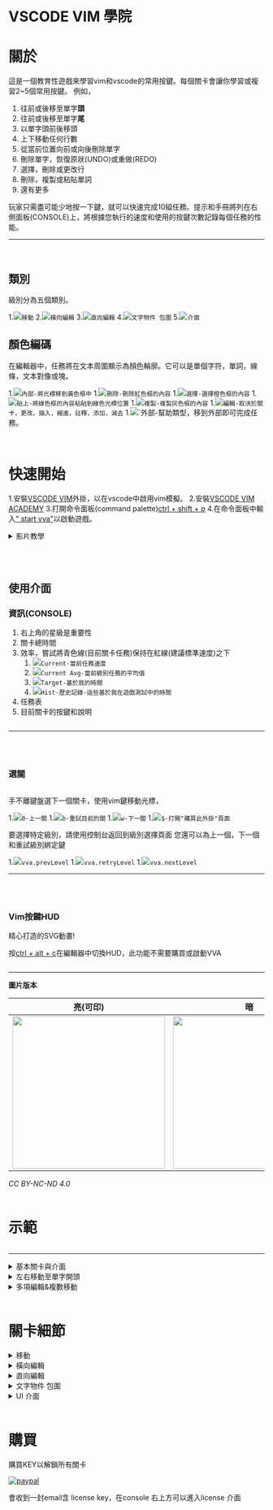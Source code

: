 <div align ="center">
      <img alt ="" src ="https://kaisunc.github.io/vscodevimacademy/data/images/banner.png" />
</div>

<h1> VSCODE VIM 學院 </h1>


# 關於

這是一個教育性遊戲來學習vim和vscode的常用按鍵。每個關卡會讓你學習或複習2~5個常用按鍵。
例如，

1. 往前或後移至單字**頭**
1. 往前或後移至單字**尾**
1. 以單字頭前後移頭
1. 上下移動任何行數
1. 從當前位置向前或向後刪除單字
1. 刪除單字，恢復原狀(UNDO)或重做(REDO)
1. 選擇，刪除或更改行
1. 刪除，複製或粘貼單詞
1. 還有更多

玩家只需盡可能少地按一下鍵，就可以快速完成10組任務。提示和手冊將列在右側面板(CONSOLE)上，將根據您執行的速度和使用的按鍵次數記錄每個任務的性能。

---

<br>

## 類別
級別分為五個類別。

1.![](https://via.placeholder.com/15/1589F0/000000?text=+)`移動`
2.![](https://via.placeholder.com/15/1589F0/000000?text=+)`橫向編輯`
3.![](https://via.placeholder.com/15/1589F0/000000?text=+)`直向編輯`
4.![](https://via.placeholder.com/15/1589F0/000000?text=+)`文字物件 包圍`
5.![](https://via.placeholder.com/15/1589F0/000000?text=+)`介面`

## 顏色編碼
在編輯器中，任務將在文本周圍顯示為顏色輪廓。它可以是單個字符，單詞，線條，文本對像或塊。

1.![](https://via.placeholder.com/15/f9cc6c/000000?text=+)`內部-將光標移到黃色框中`
1.![](https://via.placeholder.com/15/fd6883/000000?text=+)`刪除-刪除紅色框的內容`
1.![](https://via.placeholder.com/15/f38d70/000000?text=+)`選擇-選擇橙色框的內容`
1.![](https://via.placeholder.com/15/addb78/000000?text=+)`貼上-將綠色框的內容粘貼到綠色光標位置`
1.![](https://via.placeholder.com/15/e4d2d4/000000?text=+)`複製-複製灰色框的內容`
1.![](https://via.placeholder.com/15/b267e6/000000?text=+)`編輯-取決於關卡，更改，插入，縮進，註釋，添加，減去`
1.![](https://via.placeholder.com/15/1589f0/000000?text=+)`外部-幫助類型，移到外部即可完成任務。

<br>

# 快速開始

1.安裝[VSCODE VIM](https://marketplace.visualstudio.com/items?itemName=vscodevim.vim)外掛，以在vscode中啟用vim模擬。
2.安裝[VSCODE VIM ACADEMY](https://marketplace.visualstudio.com/items?itemName=kaisun.vscodevimacademy)
3.打開命令面板(command palette)[ctrl + shift + p]()
4.在命令面板中輸入[" start vva"]()以啟動遊戲。
   <details>
   <summary>
    影片教學
   </summary>

   <img alt ="" src =" https://kaisunc.github.io/vscodevimacademy/data/images/activation.gif" />
   </details>

<br> </br>

## 使用介面

### 資訊(CONSOLE)

1. 右上角的星級是重要性
1. 關卡總時間
1. 效率，嘗試將青色線(目前關卡任務)保持在紅線(建議標準速度)之下
   1. ![](https://via.placeholder.com/15/01B5B8/000000?text=+)`Current-當前任務速度`
   1. ![](https://via.placeholder.com/15/BE9E3B/000000?text=+)`Current Avg-當前級別任務的平均值`
   1. ![](https://via.placeholder.com/15/C64349/000000?text=+)`Target-基於我的時間`
   1. ![](https://via.placeholder.com/15/000000/000000?text=+)`Hist-歷史記錄-這些基於我在遊戲測試中的時間`
1. 任務表
1. 目前關卡的按鍵和說明

<img alt ="" src =" https://kaisunc.github.io/vscodevimacademy/data/images/uiLevelInfo.png" />

---

<br> </br>

### 選關
<img alt ="" src ="https://kaisunc.github.io/vscodevimacademy/data/images/endCursor.gif" />

手不離鍵盤選下一個關卡，使用vim鍵移動光標，

1.![](https://via.placeholder.com/15/f9cc6c/000000?text=+)`0-上一關`
1.![](https://via.placeholder.com/15/f9cc6c/000000?text=+)`b-重試目前的關`
1.![](https://via.placeholder.com/15/f9cc6c/000000?text=+)`w-下一關`
1.![](https://via.placeholder.com/15/f9cc6c/000000?text=+)`$-打開"購買此外掛"頁面`

要選擇特定級別，請使用控制台返回到級別選擇頁面
您還可以為上一個，下一個和重試級別綁定鍵

1.![](https://via.placeholder.com/15/f9cc6c/000000?text=+)`vva.prevLevel`
1.![](https://via.placeholder.com/15/f9cc6c/000000?text=+)`vva.retryLevel`
1.![](https://via.placeholder.com/15/f9cc6c/000000?text=+)`vva.nextLevel`


---

<br> </br>

### Vim按鍵HUD

精心打造的SVG動畫!

按[ctrl + alt + c]()在編輯器中切換HUD，此功能不需要購買或啟動VVA

<img alt="" src="https://kaisunc.github.io/vscodevimacademy/data/images/cheatSheetsm.gif" />

---

**圖片版本**

|                                                                                               亮(可印)                                                                                               |                                                                                                  暗                                                                                                  |
| :--------------------------------------------------------------------------------------------------------------------------------------------------------------------------------------------------: | :--------------------------------------------------------------------------------------------------------------------------------------------------------------------------------------------------: |
| <a href="https://kaisunc.github.io/vscodevimacademy/data/images/cheatsheetLight.png"><img alt="" width="300" src="https://kaisunc.github.io/vscodevimacademy/data/images/cheatsheetLight.png" /></a> | <a href="https://kaisunc.github.io/vscodevimacademy/data/images/cheatsheetDark.png"> <img alt="" width="300" src="https://kaisunc.github.io/vscodevimacademy/data/images/cheatsheetDark.png" /> </a> |
*CC BY-NC-ND 4.0*
<br></br>

# 示範
<img alt="" src="https://kaisunc.github.io/vscodevimacademy/data/images/quickDemo.gif" />

---

<details>
<summary>
基本關卡與介面
</summary>
<img alt="" src="https://kaisunc.github.io/vscodevimacademy/data/images/basics.gif" />
</details>

<details>
<summary>
左右移動至單字開頭
</summary>
<img alt="" src="https://kaisunc.github.io/vscodevimacademy/data/images/word.gif" />
</details>

<details>
<summary>
多項編輯&複數移動
</summary>
<img alt="" src="https://kaisunc.github.io/vscodevimacademy/data/images/actions_motion.gif" />
</details>

<br>

# 關卡細節

<details>
<summary>
移動
</summary>

1. 左右1
1. 上下1
1. 所有方向
1. 左右2
1. 上下2
1. 單字左右1
1. 單字左右2
1. 單字尾1
1. 複習 - 單字開與尾
1. 行首，行尾，行第一字母
1. 複習 - wb ， 行首，行尾，行第一字母
1. 單字左右3
1. 單字尾2
1. 複習 - WB & ege
1. 頁面頂部和底部
1. 相對上下
1. 複習 - 頁面頂部和底部 ，跳至行
1. 跳至行
1. 複習 - 跳至行，相對行
1. 屏幕的頂部，中間，​​底部
1. 半屏上下
1. 全屏上下
1. 複習 -
1. 上下至章節
1. 轉到下一句
1. 上下至'}'分段
1. 上下至'{'分段
1. 上下至分段
1. 上下至分段
1. 轉到文件百分比
1. 鼠標懸停
1. 下對配對
1. 搜索字母1
1. 單字搜索1
1. 單字搜索2
1. 單字搜索2
1. 跳至定義
1. 書籤
</details>

<details>
<summary>
橫向編輯
</summary>

1. 視覺模式1-選擇並退出
1. 視覺模式2-漸進式選擇
1. 選擇單詞
1. 刪除單詞
1. 貼詞
1. 刪除單詞
1. 複製字詞
1. 更改單詞
1. 替代單詞
1. 重新命名變數/功能/物件
1. 動作+移動
1. 動作+動作
1. 恢復重做
1. 選擇至字母(包含)
1. 選擇至字母(不包含)
1. 刪除和退格
1. 刪除和退格
1. 大小寫
1. 加減1
1. 加減2 - 1-100
1. 插入字符或字
1. 替換字符並替換為
1. 光標處或光標後編輯
1. 插入到EOL和FCOL


</details>

<details>
<summary>
直向編輯
</summary>

1. 選擇行模式1-選擇並退出
1. 選擇行模式2-漸進式選擇
1. 刪除行
1. 複製行
1. 改變行
1. 貼行
1. 插入行
1. 替換行
1. 複習-單行全部
1. 選擇多行
1. 複製多行
1. 插入多行
1. 刪除多行
1. 替換多行
1. 複製行貼上
1. 兩行合一
1. 上下對換行
1. 縮進行
1. 註解行


</details>

<details>
<summary>
文字物件 包圍
</summary>

1. 選擇文字物件
1. 選擇括弧，引號內(包含)
1. 選擇括弧，引號內(不包含)
1. 刪除/改變括弧，引號內(包含)
1. 刪除/改變括弧，引號內(不包含)
1. 增加括弧，引號
1. 刪除括弧，引號
1. 改變括弧，引號
1. 刪除HTML TAG ，內(包含TAG)，內(不包含TAG)

</details>

<details>
<summary>
UI 介面
</summary>

1. 選擇編輯組
1. 左右文件
1. 左右編輯組
1. 快速選擇檔案1-搜尋
1. 快速選擇檔案2-上次開

</details>

<br>

# 購買

購買KEY以解鎖所有關卡

[![paypal](https://www.paypalobjects.com/en_US/TW/i/btn/btn_buynowCC_LG_wCUP.gif)](https://www.paypal.com/cgi-bin/webscr?cmd=_s-xclick&hosted_button_id=7SQ5JH6B6MHFJ)

會收到一封email含 license key，在console 右上方可以進入license 介面
